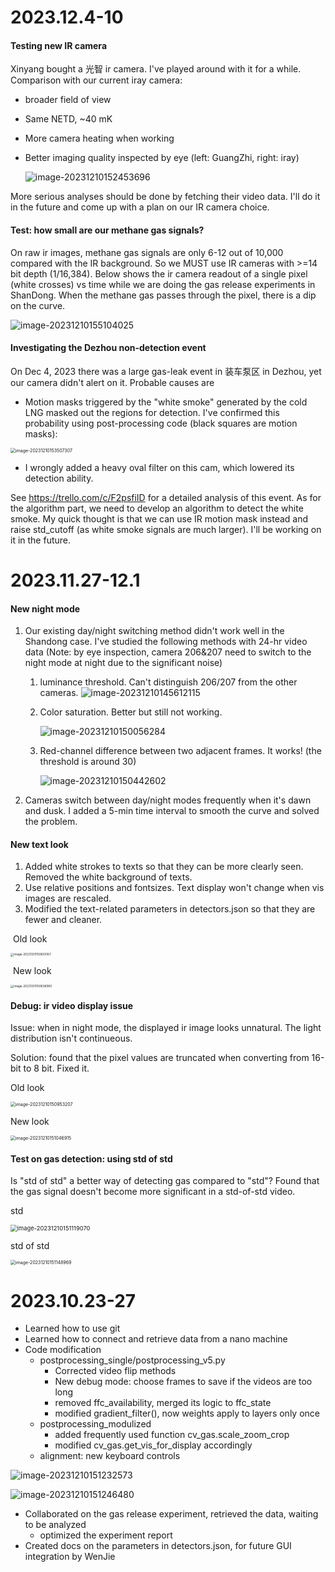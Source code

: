 # 2023.12.4-10

#### Testing new IR camera

Xinyang bought a 光智 ir camera. I've played around with it for a while. Comparison with our current iray camera:

- broader field of view 

- Same NETD, ~40 mK

- More camera heating when working 

- Better imaging quality inspected by eye (left: GuangZhi, right: iray)

  ![image-20231210152453696](reports.assets/image-20231210152453696.png)

More serious analyses should be done by fetching their video data. I'll do it in the future and come up with a plan on our IR camera choice. 

#### Test: how small are our methane gas signals?

On raw ir images, methane gas signals are only 6-12 out of 10,000 compared with the IR background. So we MUST use IR cameras with >=14 bit depth (1/16,384). Below shows the ir camera readout of a single pixel (white crosses) vs time while we are doing the gas release experiments in ShanDong. When the methane gas passes through the pixel, there is a dip on the curve.

![image-20231210155104025](reports.assets/image-20231210155104025.png)

#### Investigating the Dezhou non-detection event

On Dec 4, 2023 there was a large gas-leak event in 装车泵区 in Dezhou, yet our camera didn't alert on it. Probable causes are

- Motion masks triggered by the "white smoke" generated by the cold LNG masked out the regions for detection. I've confirmed this probability using post-processing code (black squares are motion masks):

 <img src="reports.assets/image-20231210153507307.png" alt="image-20231210153507307" style="zoom: 50%;" />

- I wrongly added a heavy oval filter on this cam, which lowered its detection ability.

See https://trello.com/c/F2psfiID for a detailed analysis of this event. As for the algorithm part, we need to develop an algorithm to detect the white smoke. My quick thought is that we can use IR motion mask instead and raise std_cutoff (as white smoke signals are much larger). I'll be working on it in the future. 

# **2023.11.27-12.1**

#### **New night mode**

1. Our existing day/night switching method didn't work well in the Shandong case. I've studied the following methods with 24-hr video data (Note: by eye inspection, camera 206&207 need to switch to the night mode at night due to the significant noise)

   1. luminance threshold. Can't distinguish 206/207 from the other cameras.
     ![image-20231210145612115](reports.assets/image-20231210145612115.png)

   2. Color saturation. Better but still not working.

      ![image-20231210150056284](reports.assets/image-20231210150056284.png)

   3. Red-channel difference between two adjacent frames. It works! (the threshold is around 30)

      ![image-20231210150442602](reports.assets/image-20231210150442602.png)

2. Cameras switch between day/night modes frequently when it's dawn and dusk. I added a 5-min time interval to smooth the curve and solved the problem.

#### New text look

1. Added white strokes to texts so that they can be more clearly seen. Removed the white background of texts.
2. Use relative positions and fontsizes. Text display won't change when vis images are rescaled.
3. Modified the text-related parameters in detectors.json so that they are fewer and cleaner.

​	Old look

<img src="reports.assets/image-20231210150603167.png" alt="image-20231210150603167" style="zoom: 33%;" />

​	New look

<img src="reports.assets/image-20231210150638080.png" alt="image-20231210150638080" style="zoom:33%;" />

#### Debug: ir video display issue

Issue: when in night mode, the displayed ir image looks unnatural. The light distribution isn't continueous.

Solution: found that the pixel values are truncated when converting from 16-bit to 8 bit. Fixed it.

Old look

<img src="reports.assets/image-20231210150953207.png" alt="image-20231210150953207" style="zoom: 50%;" />

New look

<img src="reports.assets/image-20231210151046915.png" alt="image-20231210151046915" style="zoom:50%;" />

#### Test on gas detection: using std of std

Is "std of std" a better way of detecting gas compared to "std"? Found that the gas signal doesn't become more significant in a std-of-std video. 

std

<img src="reports.assets/image-20231210151119070.png" alt="image-20231210151119070" style="zoom: 67%;" />

std of std

<img src="reports.assets/image-20231210151148969.png" alt="image-20231210151148969" style="zoom: 50%;" />

# **2023.10.23-27**

- Learned how to use git
- Learned how to connect and retrieve data from a nano machine 
- Code modification
  - postprocessing_single/postprocessing_v5.py
    - Corrected video flip methods 
    - New debug mode: choose frames to save if the videos are too long
    - removed ffc_availability, merged its logic to ffc_state
    - modified gradient_filter(), now weights apply to layers only once
  - postprocessing_modulized
    - added frequently used function cv_gas.scale_zoom_crop
    - modified cv_gas.get_vis_for_display accordingly
  - alignment: new keyboard controls

![image-20231210151232573](reports.assets/image-20231210151232573.png)

![image-20231210151246480](reports.assets/image-20231210151246480.png)

- Collaborated on the gas release experiment, retrieved the data, waiting to be analyzed
  - optimized the experiment report
- Created docs on the parameters in detectors.json, for future GUI integration by WenJie







